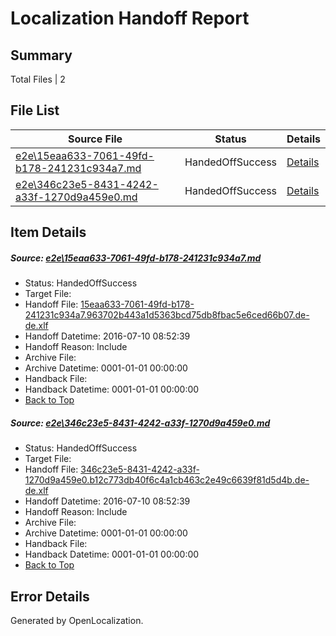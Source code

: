 # <a name='report-top'></a> Localization Handoff Report

## Summary
 Total Files | 2

## File List
 Source File | Status | Details 
 ----------- | ------ | ------- 
 [e2e\15eaa633-7061-49fd-b178-241231c934a7.md](https://github.com/OpenLocalizationTestOrg/oltest/blob/8f4c8e40d08e860f5fd1aef166faf8ff7831f47c/e2e/15eaa633-7061-49fd-b178-241231c934a7.md) | HandedOffSuccess | [Details](#8417d57b850cf3d4f2d98611c39e3713be4389221)
 [e2e\346c23e5-8431-4242-a33f-1270d9a459e0.md](https://github.com/OpenLocalizationTestOrg/oltest/blob/8f4c8e40d08e860f5fd1aef166faf8ff7831f47c/e2e/346c23e5-8431-4242-a33f-1270d9a459e0.md) | HandedOffSuccess | [Details](#f578d9addc7ee6b45cba298f1bd6f82440bd18712)

## Item Details
##### <a name='8417d57b850cf3d4f2d98611c39e3713be4389221'></a> Source: [e2e\15eaa633-7061-49fd-b178-241231c934a7.md](https://github.com/OpenLocalizationTestOrg/oltest/blob/8f4c8e40d08e860f5fd1aef166faf8ff7831f47c/e2e/15eaa633-7061-49fd-b178-241231c934a7.md)
* Status: HandedOffSuccess
* Target File: 
* Handoff File: [15eaa633-7061-49fd-b178-241231c934a7.963702b443a1d5363bcd75db8fbac5e6ced66b07.de-de.xlf](https://github.com/OpenLocalizationTestOrg/olhandoff-e2e/blob/74b7525951843508fbcb7fe9916329a06f8881e9/ol-handoff/OpenLocalizationTestOrg/oltest-dede-fly/ci/ht/15eaa633-7061-49fd-b178-241231c934a7.963702b443a1d5363bcd75db8fbac5e6ced66b07.de-de.xlf)
* Handoff Datetime: 2016-07-10 08:52:39
* Handoff Reason: Include
* Archive File: 
* Archive Datetime: 0001-01-01 00:00:00
* Handback File: 
* Handback Datetime: 0001-01-01 00:00:00
* [Back to Top](#report-top)

##### <a name='f578d9addc7ee6b45cba298f1bd6f82440bd18712'></a> Source: [e2e\346c23e5-8431-4242-a33f-1270d9a459e0.md](https://github.com/OpenLocalizationTestOrg/oltest/blob/8f4c8e40d08e860f5fd1aef166faf8ff7831f47c/e2e/346c23e5-8431-4242-a33f-1270d9a459e0.md)
* Status: HandedOffSuccess
* Target File: 
* Handoff File: [346c23e5-8431-4242-a33f-1270d9a459e0.b12c773db40f6c4a1cb463c2e49c6639f81d5d4b.de-de.xlf](https://github.com/OpenLocalizationTestOrg/olhandoff-e2e/blob/74b7525951843508fbcb7fe9916329a06f8881e9/ol-handoff/OpenLocalizationTestOrg/oltest-dede-fly/ci/ht/346c23e5-8431-4242-a33f-1270d9a459e0.b12c773db40f6c4a1cb463c2e49c6639f81d5d4b.de-de.xlf)
* Handoff Datetime: 2016-07-10 08:52:39
* Handoff Reason: Include
* Archive File: 
* Archive Datetime: 0001-01-01 00:00:00
* Handback File: 
* Handback Datetime: 0001-01-01 00:00:00
* [Back to Top](#report-top)


## Error Details

Generated by OpenLocalization.
